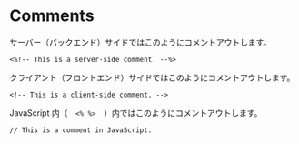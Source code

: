# Comments

サーバー（バックエンド）サイドではこのようにコメントアウトします。

```
<%!-- This is a server-side comment. --%>
```

クライアント（フロントエンド）サイドではこのようにコメントアウトします。

```
<!-- This is a client-side comment. -->
```

JavaScript 内（　`<% %>`　）内ではこのようにコメントアウトします。

```
// This is a comment in JavaScript.
```
